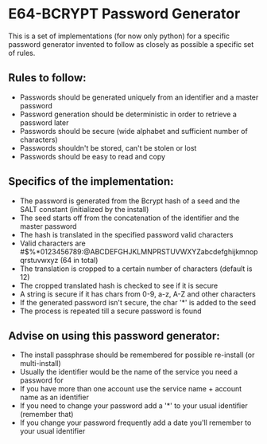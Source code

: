 E64-BCRYPT Password Generator
=============================

This is a set of implementations (for now only python) for a specific password generator invented to follow as closely as possible a specific set of rules.

Rules to follow:
----------------

* Passwords should be generated uniquely from an identifier and a master password
* Password generation should be deterministic in order to retrieve a password later
* Passwords should be secure (wide alphabet and sufficient number of characters)
* Passwords shouldn't be stored, can't be stolen or lost
* Passwords should be easy to read and copy

Specifics of the implementation:
--------------------------------

* The password is generated from the Bcrypt hash of a seed and the SALT constant (initialized by the install)
* The seed starts off from the concatenation of the identifier and the master password
* The hash is translated in the specified password valid characters
* Valid characters are #$%*0123456789:@ABCDEFGHJKLMNPRSTUVWXYZabcdefghijkmnopqrstuvwxyz (64 in total)
* The translation is cropped to a certain number of characters (default is 12)
* The cropped translated hash is checked to see if it is secure
* A string is secure if it has chars from 0-9, a-z, A-Z and other characters
* If the generated password isn't secure, the char '*' is added to the seed
* The process is repeated till a secure password is found

Advise on using this password generator:
----------------------------------------

* The install passphrase should be remembered for possible re-install (or multi-install)
* Usually the identifier would be the name of the service you need a password for
* If you have more than one account use the service name + account name as an identifier
* If you need to change your password add a '*' to your usual identifier (remember that)
* If you change your password frequently add a date you'll remember to your usual identifier

